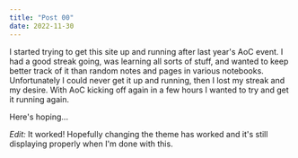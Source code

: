 ```yaml
---
title: "Post 00"
date: 2022-11-30
---
```

I started trying to get this site up and running after last year's AoC event. I had a good streak going, was learning all sorts of stuff, and wanted to keep better track of it than random notes and pages in various notebooks. Unfortunately I could never get it up and running, then I lost my streak and my desire. With AoC kicking off again in a few hours I wanted to try and get it running again. 

Here's hoping...

_Edit:_ It worked! Hopefully changing the theme has worked and it's still displaying properly when I'm done with this.